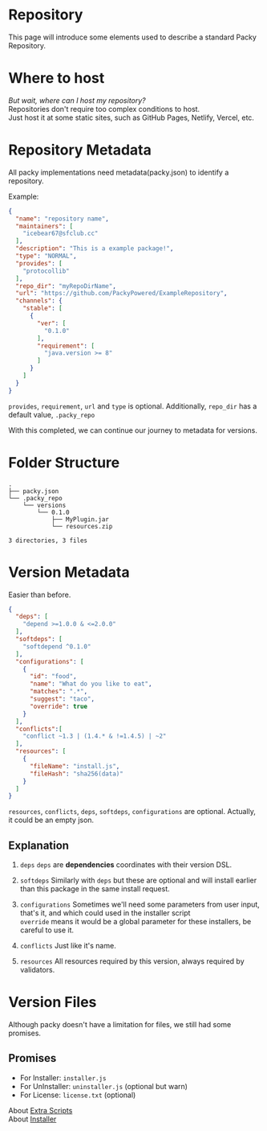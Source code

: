 # Repository

This page will introduce some elements used to describe a standard Packy Repository.

# Where to host

*But wait, where can I host my repository?*  
Repositories don't require too complex conditions to host.  
Just host it at some static sites, such as GitHub Pages, Netlify, Vercel, etc.

# Repository Metadata

All packy implementations need metadata(packy.json) to identify a repository.

Example:

```json
{
  "name": "repository name",
  "maintainers": [
    "icebear67@sfclub.cc"
  ],
  "description": "This is a example package!",
  "type": "NORMAL",
  "provides": [
    "protocollib"
  ],
  "repo_dir": "myRepoDirName",
  "url": "https://github.com/PackyPowered/ExampleRepository",
  "channels": {
    "stable": [
      {
        "ver": [
          "0.1.0"
        ],
        "requirement": [
          "java.version >= 8"
        ]
      }
    ]
  }
}
```  

`provides`, `requirement`, `url` and  `type` is optional. Additionally, `repo_dir` has a default value, `.packy_repo`

With this completed, we can continue our journey to metadata for versions.

# Folder Structure
```
.
├── packy.json
└── .packy_repo
    └── versions
        └── 0.1.0
            ├── MyPlugin.jar
            └── resources.zip

3 directories, 3 files
```

# Version Metadata

Easier than before.

```json
{
  "deps": [
    "depend >=1.0.0 & <=2.0.0"
  ],
  "softdeps": [
    "softdepend ^0.1.0"
  ],
  "configurations": [
    {
      "id": "food",
      "name": "What do you like to eat",
      "matches": ".*",
      "suggest": "taco",
      "override": true
    }
  ],
  "conflicts":[
    "conflict ~1.3 | (1.4.* & !=1.4.5) | ~2"
  ],
  "resources": [
    {
      "fileName": "install.js",
      "fileHash": "sha256(data)"
    }
  ]
}
```
`resources`, `conflicts`, `deps`, `softdeps`, `configurations` are optional. Actually, it could be an empty json.

## Explanation

1. `deps`
`deps` are **dependencies** coordinates with their version DSL.

2. `softdeps`
Similarly with `deps` but these are optional and will install earlier than this package in the same install request.

3. `configurations`
Sometimes we'll need some parameters from user input, that's it, and which could used in the installer script  
`override` means it would be a global parameter for these installers, be careful to use it.

4. `conflicts`
Just like it's name.

5. `resources`
All resources required by this version, always required by validators.

# Version Files
Although packy doesn't have a limitation for files, we still had some promises.

## Promises

- For Installer: `installer.js`
- For UnInstaller: `uninstaller.js` (optional but warn)
- For License: `license.txt` (optional)

About [Extra Scripts](./ExtraScript.md)  
About [Installer](./Installer.md)